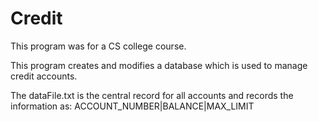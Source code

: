 # Credit
This program was for a CS college course.

This program creates and modifies a database which is used to manage credit accounts.

The dataFile.txt is the central record for all accounts and records the information as:
ACCOUNT_NUMBER|BALANCE|MAX_LIMIT